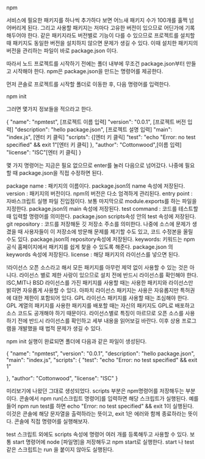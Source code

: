 npm

서비스에 필요한 패키지를 하나씩 추가하다 보면 어느새 패키지 수가 100개를 훌쩍 넘어버리게 된다.
그리고 사용할 패키지는 저마다 고유한 버전이 있으므로 어딘가에 기록해두어야 한다.
같은 패키지라도 버전별로 기능이 다를 수 있으므로 프로젝트를 설치할 때 패키지도 동일한 버전을 설치하지 않으면 문제가 생길 수 있다.
이때 설치한 패키지의 버전을 관리하는 파일이 바로 package.json 이다.

따라서 노드 프로젝트를 시작하기 전에는 폴더 내부에 무조건 package.json부터 만들고 시작해야 한다.
npm은 package.json을 만드는 명령어를 제공한다.

먼저 콘솔로 프로젝트를 시작할 폴더로 이동한 후, 다음 명령어를 입력한다.

npm init

그러면 몇가지 정보들을 적으라고 한다.

{
  "name": "npmtest", [프로젝트 이름 입력]
  "version": "0.0.1", [프로젝트 버전 입력]
  "description": "hello package.json", [프로젝트 설명 입력]
  "main": "index.js", [엔터 키 클릭]
  "scripts": {[엔터 키 클릭]
    "test": "echo \"Error: no test specified\" && exit 1"[엔터 키 클릭]
  },
  "author": "Cottonwood",[이름 입력]
  "license": "ISC"[엔터 키 클릭]
}

몇 가지 명령어는 지금은 필요 없으므로 enter를 눌러 다음으로 넘어갔다.
나중에 필요할 때 package.json을 직접 수정하면 된다.

package name : 패키지의 이름이다. package.json의 name 속성에 저장된다.
version : 패키지의 버전이다. npm의 버전은 다소 엄격하게 관리된다.
entry point : 자바스크립트 실행 파일 진입점이다. 보통 마지막으로 module.exports를 하는 파일을 지정한다. package.json의 main 속성에 저장된다.
test command : 코드를 테스트할 때 입력할 명령어를 의미한다. package.json scripts속성 안의 test 속성에 저장된다.
git repository : 코드를 저장해둔 깃 저장소 주소를 의미한다. 나중에 소스에 문제가 생겼을 때 사용자들이 이 저장소에 방문해 문제를 제기할 수도 있고, 코드 수정본을 올릴 수도 있다. package.json의              repository속성에 저장된다.
keywords: 키워드는 npm 공식 홈페이지에서 패키지를 쉽게 찾을 수 있도록 해준다. package.json 의 keywords 속성에 저장된다.
license : 해당 패키지의 라이선스를 넣으면 된다.

!라이선스
오픈 소스라고 해서 모든 패키지를 아무런 제약 없이 사용할 수 있는 것은 아니다.
라이선스 별로 제한 사랑이 있으므로 설치 전에 반드시 라이선스를 확인해야 한다.
ISC,MIT나 BSD 라이선스를 가진 패키지를 사용할 때는 사용한 패키지와 라이선스만 밝히면 자유롭게 사용할 수 있다.
아파치 라이선스 패키지는 사용은 자유롭지만 특허권에 대한 제한이 포함되어 있다.
GPL 라이선스 패키지를 사용할 때는 조심해야 한다. GPL 계열의 패키지를 사용한 패키지를 배포할 때는 자신의 패키지도 GPL로 배포하고 소스 코드도 공개해야 하기 때문이다.
라이선스별로 특징이 마르므로 오픈 소스를 사용하기 전에 반드시 라이선스를 확인하고 세부 내용을 읽어보길 바란다.
이후 상용 프로그램을 개발했을 때 법적 문제가 생길 수 있다.

npm init 실행이 완료되면 폴더에 다음과 같은 파일이 생성된다.

{
  "name": "npmtest",
  "version": "0.0.1",
  "description": "hello package.json",
  "main": "index.js",
  "scripts": {
    "test": "echo \"Error: no test specified\" && exit 1"
    
  },
  "author": "Cottonwood",
  "license": "ISC"
}

미리보기에 나왔던 그대로 생성되었다.
scripts 부분은 npm명령어를 저장해두는 부분이다. 콘솔에서 npm run[스크립트 명령어]를 입력하면 해당 스크립트가 실행된다.
예를 들어 npm run test를 하면 echo "Error: no test specified" && exit 1이 실행된다.
이것은 콘솔에 해당 문자열을 출력하라는 뜻이고, exit 1은 에러와 함께 종료하라는 뜻이다. 콘솔에 직접 명령어를 실행해보자.

test 스크립트 외에도 scripts 속성에 명령어 여러 개를 등록해두고 사용할 수 있다.
보통 start 명령어에 node [파일명]을 저장해두고 npm start로 실행한다.
start 나 test 같은 스크립트는 run 을 붙이지 않아도 실행된다.
